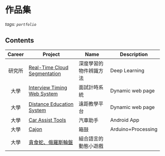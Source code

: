 # 作品集
###### tags: `portfolio`


## Contents
|Career|Project|Name|Description|
|:---:|---|---|---|
|研究所|[Real-Time Cloud Segmentation](https://github.com/yozorasa/portfolio/tree/master/Real-Time%20Cloud%20Segmentation)|深度學習的物件辨識方法|Deep Learning|
|大學|[Interview Timing Web System](https://github.com/yozorasa/portfolio/tree/master/Interview%20Timing%20Web%20System)|面試計時系統|Dynamic web page|
|大學|[Distance Education System](https://github.com/yozorasa/portfolio/tree/master/Distance%20Education%20System)|遠距教學平台|Dynamic web page|
|大學|[Car Assist Tools](https://github.com/yozorasa/portfolio/tree/master/Car%20Assist%20Tools)|汽車助手|Android App|
|大學|[Cajon](https://github.com/yozorasa/portfolio/tree/master/Cajon)|箱鼓|Arduino+Processing|
|大學|[貪食蛇、俄羅斯輪盤]()|組合語言的動態小遊戲|